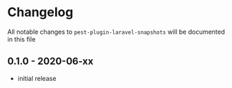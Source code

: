# Changelog

All notable changes to `pest-plugin-laravel-snapshots` will be documented in this file

## 0.1.0 - 2020-06-xx

-   initial release
